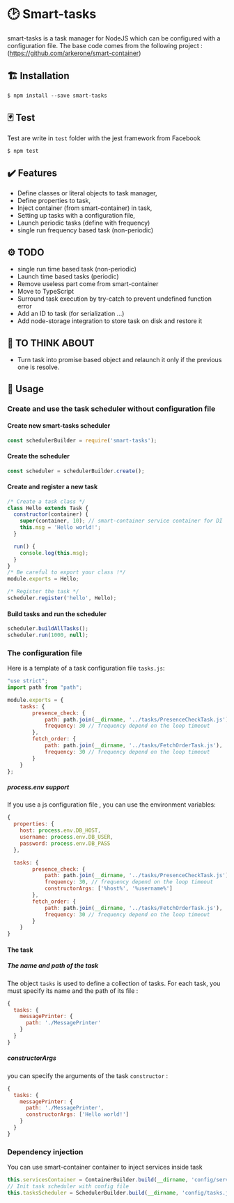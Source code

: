 # 🕑 Smart-tasks

  smart-tasks is a task manager for NodeJS which can be configured with a configuration file.
  The base code comes from the following project : (https://github.com/arkerone/smart-container)

## 🏗️ Installation
```
$ npm install --save smart-tasks
```

## 🃏 Test

Test are write in `test` folder with the jest framework from Facebook

```
$ npm test
```

## ✔️ Features
  * Define classes or literal objects to task manager,
  * Define properties to task,
  * Inject container (from smart-container) in task,
  * Setting up tasks with a configuration file,
  * Launch periodic tasks  (define with frequency)
  * single run frequency based task (non-periodic)

## ⚙️ TODO
  * single run time based task (non-periodic)
  * Launch time based tasks (periodic)
  * Remove useless part come from smart-container
  * Move to TypeScript 
  * Surround task execution by try-catch to prevent undefined function error 
  * Add an ID to task (for serialization ...)
  * Add node-storage integration to store task on disk and restore it
## 🤔 TO THINK ABOUT
  * Turn task into promise based object and relaunch it only if the previous one is resolve.

## 🤖 Usage

### Create and use the task scheduler without configuration file

#### Create new smart-tasks scheduler
```js
const schedulerBuilder = require('smart-tasks');
```

#### Create the scheduler
```js
const scheduler = schedulerBuilder.create();
```

#### Create and register a new task
```js
/* Create a task class */
class Hello extends Task {
  constructor(container) {
    super(container, 10); // smart-container service container for DI 
    this.msg = 'Hello world!';
  }

  run() {
    console.log(this.msg);
  }
}
/* Be careful to export your class !*/
module.exports = Hello;

/* Register the task */
scheduler.register('hello', Hello);
```

#### Build tasks and run the scheduler
```js
scheduler.buildAllTasks();
scheduler.run(1000, null);
```

### The configuration file
Here is a template of a task configuration file `tasks.js`:

```js
"use strict";
import path from "path";

module.exports = {
    tasks: {
        presence_check: {
            path: path.join(__dirname, '../tasks/PresenceCheckTask.js'),
            frequency: 30 // frequency depend on the loop timeout
        },
        fetch_order: {
            path: path.join(__dirname, '../tasks/FetchOrderTask.js'),
            frequency: 30 // frequency depend on the loop timeout 
        }
    }
};
```
##### process.env support
If you use a js configuration file , you can use the environment variables:
```js
{
  properties: {
    host: process.env.DB_HOST,
    username: process.env.DB_USER,
    password: process.env.DB_PASS
  },

  tasks: {
        presence_check: {
            path: path.join(__dirname, '../tasks/PresenceCheckTask.js'),
            frequency: 30, // frequency depend on the loop timeout
            constructorArgs: ['%host%', '%username%']
        },
        fetch_order: {
            path: path.join(__dirname, '../tasks/FetchOrderTask.js'),
            frequency: 30 // frequency depend on the loop timeout 
        }
    }
}
```
#### The task
##### The name and path of the task
The object `tasks` is used to define a collection of tasks. For each task, you must specify its name and the path of its file :
```js
{
  tasks: {
    messagePrinter: {
      path: './MessagePrinter'
    }
  }
}
```
##### constructorArgs
you can specify the arguments of the task `constructor` :
```js
{
  tasks: {
    messagePrinter: {
      path: './MessagePrinter',
      constructorArgs: ['Hello world!']
    }
  }
}
```
### Dependency injection

You can use smart-container container to inject services inside task
```js
this.servicesContainer = ContainerBuilder.build(__dirname, 'config/services.js');
// Init task scheduler with config file
this.tasksScheduler = SchedulerBuilder.build(__dirname, 'config/tasks.js', this.servicesContainer);
```
